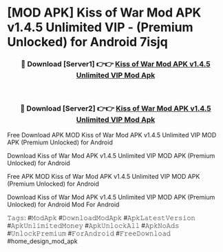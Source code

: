 # [MOD APK] Kiss of War Mod APK v1.4.5 Unlimited VIP - (Premium Unlocked) for Android 7isjq



<div align="center">
<h3>🔴 Download [Server1] 👉👉 <a href="https://momento.my/?title=Kiss_of_War_Mod_APK_v1.4.5_Unlimited_VIP">Kiss of War Mod APK v1.4.5 Unlimited VIP Mod Apk</a></h3><br>

<h3>🔴 Download [Server2] 👉👉 <a href="https://momento.my/?title=Kiss_of_War_Mod_APK_v1.4.5_Unlimited_VIP">Kiss of War Mod APK v1.4.5 Unlimited VIP Mod Apk</a></h3>
</div>



Free Download APK MOD Kiss of War Mod APK v1.4.5 Unlimited VIP MOD APK (Premium Unlocked) for Android

Download Kiss of War Mod APK v1.4.5 Unlimited VIP MOD APK (Premium Unlocked) for Android

Free APK MOD Kiss of War Mod APK v1.4.5 Unlimited VIP MOD APK (Premium Unlocked) for Android

Download Kiss of War Mod APK v1.4.5 Unlimited VIP MOD APK (Premium Unlocked) for Android Mod For Android

𝚃𝚊𝚐𝚜: #𝙼𝚘𝚍𝙰𝚙𝚔 #𝙳𝚘𝚠𝚗𝚕𝚘𝚊𝚍𝙼𝚘𝚍𝙰𝚙𝚔 #𝙰𝚙𝚔𝙻𝚊𝚝𝚎𝚜𝚝𝚅𝚎𝚛𝚜𝚒𝚘𝚗 #𝙰𝚙𝚔𝚄𝚗𝚕𝚒𝚖𝚒𝚝𝚎𝚍𝙼𝚘𝚗𝚎𝚢 #𝙰𝚙𝚔𝚄𝚗𝚕𝚘𝚌𝚔𝙰𝚕𝚕 #𝙰𝚙𝚔𝙽𝚘𝙰𝚍𝚜 #𝚄𝚗𝚕𝚘𝚌𝚔𝙿𝚛𝚎𝚖𝚒𝚞𝚖 #𝙵𝚘𝚛𝙰𝚗𝚍𝚛𝚘𝚒𝚍 #𝙵𝚛𝚎𝚎𝙳𝚘𝚠𝚗𝚕𝚘𝚊𝚍 #home_design_mod_apk

